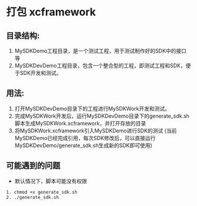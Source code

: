 # 打包 xcframework

## 目录结构:
1. MySDKDemo工程目录，是一个测试工程，用于测试制作好的SDK中的接口等
2. MySDKDevDemo工程目录，包含一个整合型的工程，即测试工程和SDK，便于SDK开发和测试。

## 用法:
1. 打开MySDKDevDemo目录下的工程进行MySDKWork开发和测试。
2. 完成MySDKWork开发后，运行MySDKDevDemo目录下的generate_sdk.sh脚本生成MySDKWork.xcframework，并打开存放的目录
3.  将MySDKWork.xcframework引入MySDKDemo进行SDK的测试 (当前MySDKDemo已经完成引用，每次SDK修改后，可以直接运行MySDKDevDemo/generate_sdk.sh生成新的SDK即可使用)

## 可能遇到的问题
- 默认情况下，脚本可能没有权限

```
1. chmod +x generate_sdk.sh 
2. ./generate_sdk.sh 
```

